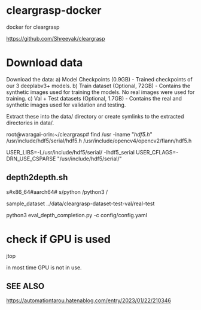 # cleargrasp-docker
docker for cleargrasp


https://github.com/Shreeyak/cleargrasp

# Download data

Download the data:
a) Model Checkpoints (0.9GB) - Trained checkpoints of our 3 deeplabv3+ models.
b) Train dataset (Optional, 72GB) - Contains the synthetic images used for training the models. No real images were used for training.
c) Val + Test datasets (Optional, 1.7GB) - Contains the real and synthetic images used for validation and testing.

Extract these into the data/ directory or create symlinks to the extracted directories in data/.


root@waragai-orin:~/cleargrasp# find /usr -iname "*hdf5.h*"
/usr/include/hdf5/serial/hdf5.h
/usr/include/opencv4/opencv2/flann/hdf5.h

USER_LIBS=-L/usr/include/hdf5/serial/ -lhdf5_serial
USER_CFLAGS=-DRN_USE_CSPARSE "/usr/include/hdf5/serial/"


## depth2depth.sh 
s#x86_64#aarch64#
s/python /python3 /


sample_dataset
../data/cleargrasp-dataset-test-val/real-test

python3 eval_depth_completion.py -c config/config.yaml


# check if GPU is used
jtop
 
in most time GPU is not in use.

## SEE ALSO

https://automationtarou.hatenablog.com/entry/2023/01/22/210346

